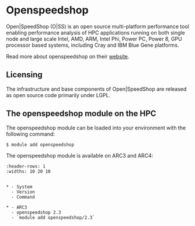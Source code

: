 # Openspeedshop

Open|SpeedShop (O|SS) is an open source multi-platform performance tool enabling performance analysis of HPC applications running on both single node and large scale Intel, AMD, ARM, Intel Phi, Power PC, Power 8, GPU processor based systems, including Cray and IBM Blue Gene platforms.

Read more about openspeedshop on their [website](http://www.openspeedshop.org/).



## Licensing 

The infrastructure and base components of Open|SpeedShop are released as open source code primarily under LGPL.



## The openspeedshop module on the HPC

The openspeedshop module can be loaded into your environment with the following command:

```bash
$ module add openspeedshop
```

The openspeedshop module is available on ARC3 and ARC4:

```{list-table}
:header-rows: 1
:widths: 10 20 10


* - System
  - Version
  - Command

* - ARC3
  - openspeedshop 2.3
  - `module add openspeedshop/2.3`

```